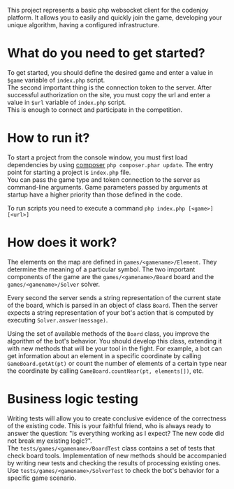 This project represents a basic php websocket client for the codenjoy platform.
It allows you to easily and quickly join the game, developing your unique algorithm, having a configured infrastructure.

# What do you need to get started?
To get started, you should define the desired game and enter a value in `$game` variable of `index.php` script. \
The second important thing is the connection token to the server. After successful authorization on the site, you must copy the url
and enter a value in `$url` variable of `index.php` script. \
This is enough to connect and participate in the competition.

# How to run it?
To start a project from the console window, you must first load dependencies by using [composer](https://getcomposer.org/doc/00-intro.md) `php composer.phar update`.
The entry point for starting a project is `index.php` file. \
You can pass the game type and token connection to the server as command-line arguments.
Game parameters passed by arguments at startup have a higher priority than those defined in the code.

To run scripts you need to execute a command `php index.php [<game>] [<url>]`

# How does it work?
The elements on the map are defined in `games/<gamename>/Element`. They determine the meaning of a particular symbol.
The two important components of the game are the `games/<gamename>/Board` board and the `games/<gamename>/Solver` solver.

Every second the server sends a string representation of the current state of the board, which is parsed in an object of class `Board`.
Then the server expects a string representation of your bot's action that is computed by executing `Solver.answer(message)`.

Using the set of available methods of the `Board` class, you improve the algorithm of the bot's behavior.
You should develop this class, extending it with new methods that will be your tool in the fight.
For example, a bot can get information about an element in a specific coordinate by calling `GameBoard.getAt(pt)`
or count the number of elements of a certain type near the coordinate by calling `GameBoard.countNear(pt, elements[])`, etc.

# Business logic testing
Writing tests will allow you to create conclusive evidence of the correctness of the existing code.
This is your faithful friend, who is always ready to answer the question: "Is everything working as I expect? The new code did not break my existing logic?". \
The `tests/games/<gamename>/BoardTest` class contains a set of tests that check board tools.
Implementation of new methods should be accompanied by writing new tests and checking the results of processing existing ones. \
Use `tests/games/<gamename>/SolverTest` to check the bot's behavior for a specific game scenario.